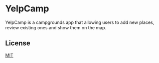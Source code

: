 # YelpCamp

YelpCamp is a campgrounds app that allowing users to add new places, review existing ones and show them on the map.



## License

[MIT](https://choosealicense.com/licenses/mit/)
